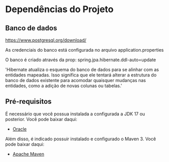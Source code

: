 # Dependências do Projeto

## Banco de dados

https://www.postgresql.org/download/

As credenciais do banco está configurada no arquivo application.properties

O banco é criado através da prop: spring.jpa.hibernate.ddl-auto=update

'Hibernate atualiza o esquema do banco de dados para se alinhar com as entidades mapeadas. Isso significa que ele tentará alterar a estrutura do banco de dados existente para acomodar quaisquer mudanças nas entidades, como a adição de novas colunas ou tabelas.'


## Pré-requisitos

É necessário que você possua instalada a configurada a JDK 17 ou posterior. Você pode baixar daqui:
- [Oracle](https://www.oracle.com/br/java/technologies/downloads/#java17)

Além disso, é indicado possuir instalado e configurado o Maven 3. Você pode baixar daqui:

- [Apache Maven](https://maven.apache.org/download.cgi#)
